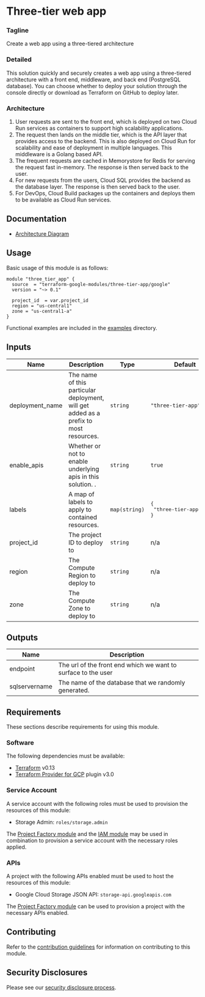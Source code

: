 # Three-tier web app

### Tagline
Create a web app using a three-tiered architecture

### Detailed
This solution quickly and securely creates a web app using a three-tiered architecture with a front end, middleware, and back end (PostgreSQL database).
You can choose whether to deploy your solution through the console directly or download as Terraform on GitHub to deploy later.

### Architecture
1. User requests are sent to the front end, which is deployed on two Cloud Run services as containers to support high scalability applications.
1. The request then lands on the middle tier, which is the API layer that provides access to the backend. This is also deployed on Cloud Run for scalability and ease of deployment in multiple languages. This middleware is a Golang based API.
1. The frequent requests are cached in Memorystore for Redis for serving the request fast in-memory. The response is then served back to the user.
1. For new requests from the users, Cloud SQL provides the backend as the database layer. The response is then served back to the user.
1. For DevOps, Cloud Build packages up the containers and deploys them to be available as Cloud Run services.

## Documentation
- [Architecture Diagram](assets/three_tier_web_app_v4.svg)

## Usage

Basic usage of this module is as follows:

```hcl
module "three_tier_app" {
  source  = "terraform-google-modules/three-tier-app/google"
  version = "~> 0.1"

  project_id  = var.project_id
  region = "us-central1"
  zone = "us-central1-a"
}
```

Functional examples are included in the
[examples](./examples/) directory.

<!-- BEGINNING OF PRE-COMMIT-TERRAFORM DOCS HOOK -->
## Inputs

| Name | Description | Type | Default | Required |
|------|-------------|------|---------|:--------:|
| deployment\_name | The name of this particular deployment, will get added as a prefix to most resources. | `string` | `"three-tier-app"` | no |
| enable\_apis | Whether or not to enable underlying apis in this solution. . | `string` | `true` | no |
| labels | A map of labels to apply to contained resources. | `map(string)` | <pre>{<br>  "three-tier-app": true<br>}</pre> | no |
| project\_id | The project ID to deploy to | `string` | n/a | yes |
| region | The Compute Region to deploy to | `string` | n/a | yes |
| zone | The Compute Zone to deploy to | `string` | n/a | yes |

## Outputs

| Name | Description |
|------|-------------|
| endpoint | The url of the front end which we want to surface to the user |
| sqlservername | The name of the database that we randomly generated. |

<!-- END OF PRE-COMMIT-TERRAFORM DOCS HOOK -->

## Requirements

These sections describe requirements for using this module.

### Software

The following dependencies must be available:

- [Terraform][terraform] v0.13
- [Terraform Provider for GCP][terraform-provider-gcp] plugin v3.0

### Service Account

A service account with the following roles must be used to provision
the resources of this module:

- Storage Admin: `roles/storage.admin`

The [Project Factory module][project-factory-module] and the
[IAM module][iam-module] may be used in combination to provision a
service account with the necessary roles applied.

### APIs

A project with the following APIs enabled must be used to host the
resources of this module:

- Google Cloud Storage JSON API: `storage-api.googleapis.com`

The [Project Factory module][project-factory-module] can be used to
provision a project with the necessary APIs enabled.

## Contributing

Refer to the [contribution guidelines](./CONTRIBUTING.md) for
information on contributing to this module.

[iam-module]: https://registry.terraform.io/modules/terraform-google-modules/iam/google
[project-factory-module]: https://registry.terraform.io/modules/terraform-google-modules/project-factory/google
[terraform-provider-gcp]: https://www.terraform.io/docs/providers/google/index.html
[terraform]: https://www.terraform.io/downloads.html

## Security Disclosures

Please see our [security disclosure process](./SECURITY.md).
